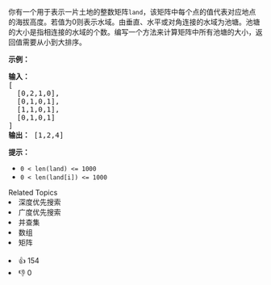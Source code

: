 <p>你有一个用于表示一片土地的整数矩阵<code>land</code>，该矩阵中每个点的值代表对应地点的海拔高度。若值为0则表示水域。由垂直、水平或对角连接的水域为池塘。池塘的大小是指相连接的水域的个数。编写一个方法来计算矩阵中所有池塘的大小，返回值需要从小到大排序。</p> 
<p><strong>示例：</strong></p> 
<pre><strong>输入：</strong>
[
  [0,2,1,0],
  [0,1,0,1],
  [1,1,0,1],
  [0,1,0,1]
]
<strong>输出：</strong> [1,2,4]
</pre> 
<p><strong>提示：</strong></p> 
<ul> 
 <li><code>0 &lt; len(land) &lt;= 1000</code></li> 
 <li><code>0 &lt; len(land[i]) &lt;= 1000</code></li> 
</ul>

<div><div>Related Topics</div><div><li>深度优先搜索</li><li>广度优先搜索</li><li>并查集</li><li>数组</li><li>矩阵</li></div></div><br><div><li>👍 154</li><li>👎 0</li></div>